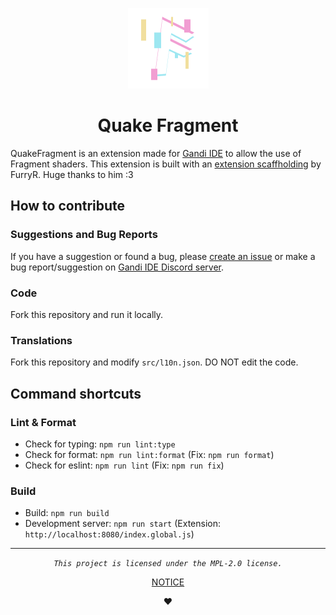 <div align="center">

![QuakeFragment logo](./src/assets/Quake%20Fragment.png "QuakeFragment Logo") 

# Quake Fragment

</div>

QuakeFragment is an extension made for [Gandi IDE](https://getgandi.com/) to allow the use of Fragment shaders.
This extension is built with an [extension scaffholding](https://github.com/FurryR/scratch-ext) by FurryR. Huge thanks to him :3

## How to contribute

### Suggestions and Bug Reports

If you have a suggestion or found a bug, please [create an issue](https://github.com/QuakeFamily/QuakeFragment/issues/new) or make a bug report/suggestion on [Gandi IDE Discord server](https://discord.gg/gandi).

### Code

Fork this repository and run it locally.

### Translations

Fork this repository and modify `src/l10n.json`. DO NOT edit the code.

## Command shortcuts

### Lint & Format

- Check for typing: `npm run lint:type`
- Check for format: `npm run lint:format` (Fix: `npm run format`)
- Check for eslint: `npm run lint` (Fix: `npm run fix`)

### Build

- Build: `npm run build`
- Development server: `npm run start` (Extension: `http://localhost:8080/index.global.js`)

---

<div align="center">

_`This project is licensed under the MPL-2.0 license.`_

[NOTICE](./NOTICE.md)

❤️

</div>
